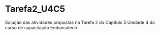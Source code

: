# Tarefa2_U4C5
Solução das atividades propostas na Tarefa 2 do Capítulo 5 Unidade 4 do curso de capacitação Embarcatech.
